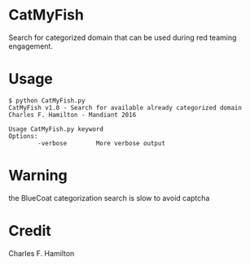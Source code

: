 # CatMyFish
Search for categorized domain that can be used during red teaming engagement.

# Usage
```
$ python CatMyFish.py
CatMyFish v1.0 - Search for available already categorized domain
Charles F. Hamilton - Mandiant 2016

Usage CatMyFish.py keyword
Options:
        -verbose        More verbose output
```

# Warning
the BlueCoat categorization search is slow to avoid captcha

# Credit
Charles F. Hamilton
